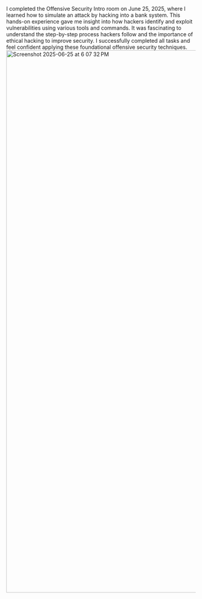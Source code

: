 I completed the Offensive Security Intro room on June 25, 2025, where I learned how to simulate an attack by hacking into a bank system. This hands-on experience gave me insight into how hackers identify and exploit vulnerabilities using various tools and commands. It was fascinating to understand the step-by-step process hackers follow and the importance of ethical hacking to improve security. I successfully completed all tasks and feel confident applying these foundational offensive security techniques.
<img width="1440" alt="Screenshot 2025-06-25 at 6 07 32 PM" src="https://github.com/user-attachments/assets/10af61bd-ebb4-4dcb-8523-ad300ea9f823" />

